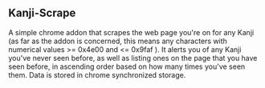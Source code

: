 Kanji-Scrape
--------------

A simple chrome addon that scrapes the web page you're on for any Kanji (as far as the addon is concerned, this means any characters with numerical values >= 0x4e00 and <= 0x9faf ). It alerts you of any Kanji you've never seen before, as well as listing ones on the page that you have seen before, in ascending order based on how many times you've seen them. Data is stored in chrome synchronized storage.